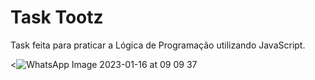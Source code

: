 # Task Tootz

Task feita para praticar a Lógica de Programação utilizando JavaScript.

<![WhatsApp Image 2023-01-16 at 09 09 37](https://user-images.githubusercontent.com/91023162/212995683-a4b9eabc-9eba-417b-99f6-f6ef27625ccd.jpeg)
